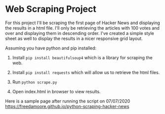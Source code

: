 # Web Scraping Project

For this project I'll be scraping the first page of Hacker News and displaying the results in a html file. I'll only be retrieving the articles with 100 votes and over and displaying them in descending order. I've created a simple style sheet as well to display the results in a nicer responsive grid layout.

Assuming you have python and pip installed:

1. Install `pip install beautifulsoup4` which is a library for scraping the web.

2. Install `pip install requests` which will allow us to retrieve the html files.

3. Run `python scrape.py`

4. Open index.html in browser to view results.

Here is a sample page after running the script on 07/07/2020 https://freedamoore.github.io/python-scraping-hacker-news